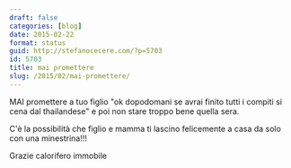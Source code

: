 ```yaml
---
draft: false
categories: [blog]
date: 2015-02-22
format: status
guid: http://stefanocecere.com/?p=5703
id: 5703
title: mai promettere
slug: /2015/02/mai-promettere/
---
```


MAI promettere a tuo figlio "ok dopodomani se avrai finito tutti i compiti si cena dal thailandese" e poi non stare troppo bene quella sera.
  
C'è la possibilità che figlio e mamma ti lascino felicemente a casa da solo con una minestrina!!!

Grazie calorifero immobile